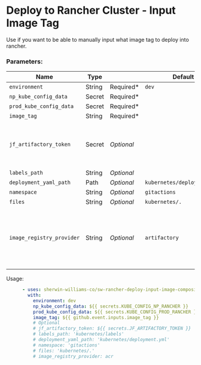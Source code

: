 # Deploy to Rancher Cluster - Input Image Tag
Use if you want to be able to manually input what image tag to deploy into rancher.

### Parameters: 
Name | Type |        | Default | Notes |
---  | ---  | ---------- | ------- | ---- |
`environment` | String | Required* | `dev`
`np_kube_config_data` | Secret | Required* |
`prod_kube_config_data` | Secret | Required* |
`image_tag` | String | Required* | 
`jf_artifactory_token` | Secret | *Optional* | | You must provide this parameter if you are using JFrog Artifactory*
`labels_path`| String | *Optional* | 
`deployment_yaml_path` | Path | *Optional* | `kubernetes/deployment.yml`
`namespace` | String | *Optional* | `gitactions`
`files`| String | *Optional* | `kubernetes/.`
`image_registry_provider` | String | *Optional* | `artifactory` | Use this parameter to the skip docker artifactory image promotion step.

Usage:
```yaml
      - uses: sherwin-williams-co/sw-rancher-deploy-input-image-composite-action@main
        with:
          environment: dev
          np_kube_config_data: ${{ secrets.KUBE_CONFIG_NP_RANCHER }}
          prod_kube_config_data: ${{ secrets.KUBE_CONFIG_PROD_RANCHER }}
          image_tag: ${{ github.event.inputs.image_tag }}
          # Optional
          # jf_artifactory_token: ${{ secrets.JF_ARTIFACTORY_TOKEN }}
          # labels_path: 'kubernetes/labels'
          # deployment_yaml_path: 'kubernetes/deployment.yml'
          # namespace: 'gitactions'
          # files: 'kubernetes/.'
          # image_registry_provider: acr
```
